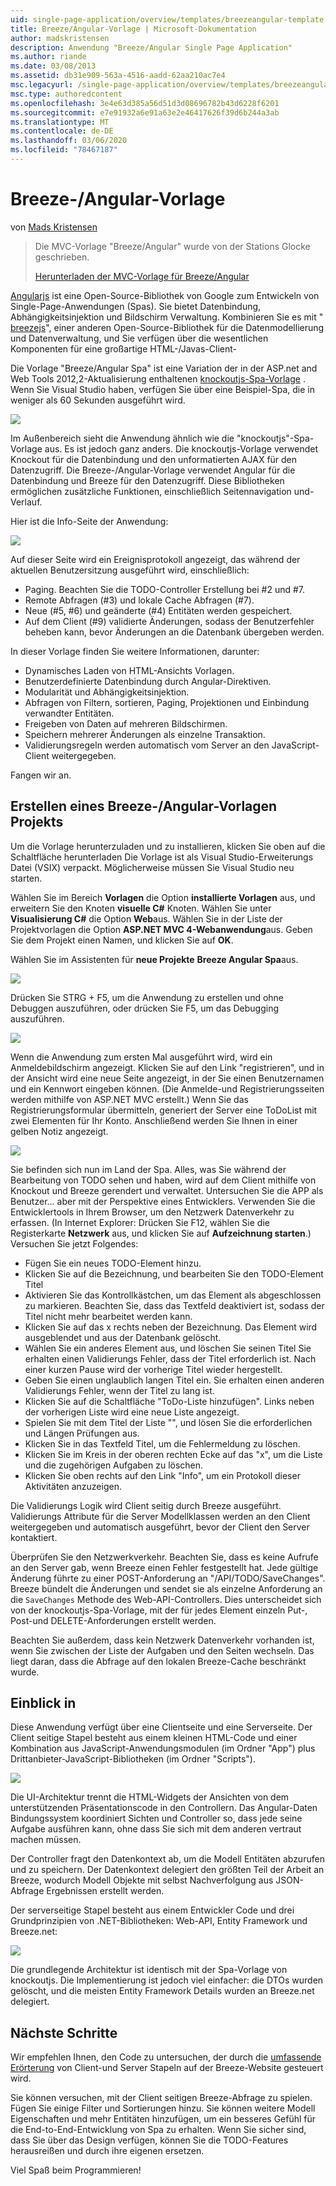 ```yaml
---
uid: single-page-application/overview/templates/breezeangular-template
title: Breeze/Angular-Vorlage | Microsoft-Dokumentation
author: madskristensen
description: Anwendung "Breeze/Angular Single Page Application"
ms.author: riande
ms.date: 03/08/2013
ms.assetid: db31e909-563a-4516-aadd-62aa210ac7e4
msc.legacyurl: /single-page-application/overview/templates/breezeangular-template
msc.type: authoredcontent
ms.openlocfilehash: 3e4e63d385a56d51d3d08696782b43d6228f6201
ms.sourcegitcommit: e7e91932a6e91a63e2e46417626f39d6b244a3ab
ms.translationtype: MT
ms.contentlocale: de-DE
ms.lasthandoff: 03/06/2020
ms.locfileid: "78467187"
---
```

# <a name="breezeangular-template"></a>Breeze-/Angular-Vorlage

von [Mads Kristensen](https://github.com/madskristensen)

> Die MVC-Vorlage "Breeze/Angular" wurde von der Stations Glocke geschrieben.
> 
> [Herunterladen der MVC-Vorlage für Breeze/Angular](https://go.microsoft.com/fwlink/?LinkId=286437)

[Angularjs](http://angularjs.org) ist eine Open-Source-Bibliothek von Google zum Entwickeln von Single-Page-Anwendungen (Spas). Sie bietet Datenbindung, Abhängigkeitsinjektion und Bildschirm Verwaltung. Kombinieren Sie es mit " [breezejs](http://www.breezejs.com/?utm_source=ms-spa)", einer anderen Open-Source-Bibliothek für die Datenmodellierung und Datenverwaltung, und Sie verfügen über die wesentlichen Komponenten für eine großartige HTML-/Javas-Client-

Die Vorlage "Breeze/Angular Spa" ist eine Variation der in der ASP.net and Web Tools 2012,2-Aktualisierung enthaltenen [knockoutjs-Spa-Vorlage](../introduction/knockoutjs-template.md) . Wenn Sie Visual Studio haben, verfügen Sie über eine Beispiel-Spa, die in weniger als 60 Sekunden ausgeführt wird.

![](http://www.breezejs.com/sites/all/images/spa-template/NgRunningTodoPage.png)

Im Außenbereich sieht die Anwendung ähnlich wie die "knockoutjs"-Spa-Vorlage aus. Es ist jedoch ganz anders. Die knockoutjs-Vorlage verwendet Knockout für die Datenbindung und den unformatierten AJAX für den Datenzugriff. Die Breeze-/Angular-Vorlage verwendet Angular für die Datenbindung und Breeze für den Datenzugriff. Diese Bibliotheken ermöglichen zusätzliche Funktionen, einschließlich Seitennavigation und-Verlauf.

Hier ist die Info-Seite der Anwendung:

![](http://www.breezejs.com/sites/all/images/spa-template/NgRunningAboutPage.png)

Auf dieser Seite wird ein Ereignisprotokoll angezeigt, das während der aktuellen Benutzersitzung ausgeführt wird, einschließlich:

- Paging. Beachten Sie die TODO-Controller Erstellung bei #2 und #7.
- Remote Abfragen (#3) und lokale Cache Abfragen (#7).
- Neue (#5, #6) und geänderte (#4) Entitäten werden gespeichert.
- Auf dem Client (#9) validierte Änderungen, sodass der Benutzerfehler beheben kann, bevor Änderungen an die Datenbank übergeben werden.

In dieser Vorlage finden Sie weitere Informationen, darunter:

- Dynamisches Laden von HTML-Ansichts Vorlagen.
- Benutzerdefinierte Datenbindung durch Angular-Direktiven.
- Modularität und Abhängigkeitsinjektion.
- Abfragen von Filtern, sortieren, Paging, Projektionen und Einbindung verwandter Entitäten.
- Freigeben von Daten auf mehreren Bildschirmen.
- Speichern mehrerer Änderungen als einzelne Transaktion.
- Validierungsregeln werden automatisch vom Server an den JavaScript-Client weitergegeben.

Fangen wir an.

## <a name="create-a-breezeangular-template-project"></a>Erstellen eines Breeze-/Angular-Vorlagen Projekts

Um die Vorlage herunterzuladen und zu installieren, klicken Sie oben auf die Schaltfläche herunterladen Die Vorlage ist als Visual Studio-Erweiterungs Datei (VSIX) verpackt. Möglicherweise müssen Sie Visual Studio neu starten.

Wählen Sie im Bereich **Vorlagen** die Option **installierte Vorlagen** aus, und erweitern Sie den Knoten **visuelle C#**  Knoten. Wählen Sie unter **Visualisierung C#** die Option **Web**aus. Wählen Sie in der Liste der Projektvorlagen die Option **ASP.NET MVC 4-Webanwendung**aus. Geben Sie dem Projekt einen Namen, und klicken Sie auf **OK**.

Wählen Sie im Assistenten für **neue Projekte** **Breeze Angular Spa**aus.

![](http://www.breezejs.com/sites/all/images/spa-template/SelectBreezeNgSpaTemplate.png)

Drücken Sie STRG + F5, um die Anwendung zu erstellen und ohne Debuggen auszuführen, oder drücken Sie F5, um das Debugging auszuführen.

![](http://www.breezejs.com/sites/all/images/spa-template/ZephyrLogin.png)

Wenn die Anwendung zum ersten Mal ausgeführt wird, wird ein Anmeldebildschirm angezeigt. Klicken Sie auf den Link "registrieren", und in der Ansicht wird eine neue Seite angezeigt, in der Sie einen Benutzernamen und ein Kennwort eingeben können. (Die Anmelde-und Registrierungsseiten werden mithilfe von ASP.NET MVC erstellt.) Wenn Sie das Registrierungsformular übermitteln, generiert der Server eine ToDoList mit zwei Elementen für Ihr Konto. Anschließend werden Sie Ihnen in einer gelben Notiz angezeigt.

![](http://www.breezejs.com/sites/all/images/spa-template/TodoList.png)

Sie befinden sich nun im Land der Spa. Alles, was Sie während der Bearbeitung von TODO sehen und haben, wird auf dem Client mithilfe von Knockout und Breeze gerendert und verwaltet. Untersuchen Sie die APP als Benutzer... aber mit der Perspektive eines Entwicklers. Verwenden Sie die Entwicklertools in Ihrem Browser, um den Netzwerk Datenverkehr zu erfassen. (In Internet Explorer: Drücken Sie F12, wählen Sie die Registerkarte **Netzwerk** aus, und klicken Sie auf **Aufzeichnung starten**.) Versuchen Sie jetzt Folgendes:

- Fügen Sie ein neues TODO-Element hinzu.
- Klicken Sie auf die Bezeichnung, und bearbeiten Sie den TODO-Element Titel
- Aktivieren Sie das Kontrollkästchen, um das Element als abgeschlossen zu markieren. Beachten Sie, dass das Textfeld deaktiviert ist, sodass der Titel nicht mehr bearbeitet werden kann.
- Klicken Sie auf das x rechts neben der Bezeichnung. Das Element wird ausgeblendet und aus der Datenbank gelöscht.
- Wählen Sie ein anderes Element aus, und löschen Sie seinen Titel Sie erhalten einen Validierungs Fehler, dass der Titel erforderlich ist. Nach einer kurzen Pause wird der vorherige Titel wieder hergestellt.
- Geben Sie einen unglaublich langen Titel ein. Sie erhalten einen anderen Validierungs Fehler, wenn der Titel zu lang ist.
- Klicken Sie auf die Schaltfläche "ToDo-Liste hinzufügen". Links neben der vorherigen Liste wird eine neue Liste angezeigt.
- Spielen Sie mit dem Titel der Liste "", und lösen Sie die erforderlichen und Längen Prüfungen aus.
- Klicken Sie in das Textfeld Titel, um die Fehlermeldung zu löschen.
- Klicken Sie im Kreis in der oberen rechten Ecke auf das "x", um die Liste und die zugehörigen Aufgaben zu löschen.
- Klicken Sie oben rechts auf den Link "Info", um ein Protokoll dieser Aktivitäten anzuzeigen.

Die Validierungs Logik wird Client seitig durch Breeze ausgeführt. Validierungs Attribute für die Server Modellklassen werden an den Client weitergegeben und automatisch ausgeführt, bevor der Client den Server kontaktiert.

Überprüfen Sie den Netzwerkverkehr. Beachten Sie, dass es keine Aufrufe an den Server gab, wenn Breeze einen Fehler festgestellt hat. Jede gültige Änderung führte zu einer POST-Anforderung an "/API/TODO/SaveChanges". Breeze bündelt die Änderungen und sendet sie als einzelne Anforderung an die `SaveChanges` Methode des Web-API-Controllers. Dies unterscheidet sich von der knockoutjs-Spa-Vorlage, mit der für jedes Element einzeln Put-, Post-und DELETE-Anforderungen erstellt werden.

Beachten Sie außerdem, dass kein Netzwerk Datenverkehr vorhanden ist, wenn Sie zwischen der Liste der Aufgaben und den Seiten wechseln. Das liegt daran, dass die Abfrage auf den lokalen Breeze-Cache beschränkt wurde.

## <a name="peek-inside"></a>Einblick in

Diese Anwendung verfügt über eine Clientseite und eine Serverseite. Der Client seitige Stapel besteht aus einem kleinen HTML-Code und einer Kombination aus JavaScript-Anwendungsmodulen (im Ordner "App") plus Drittanbieter-JavaScript-Bibliotheken (im Ordner "Scripts").

![](http://www.breezejs.com/sites/all/images/spa-template/NgClientArchitecture2.png)

Die UI-Architektur trennt die HTML-Widgets der Ansichten von dem unterstützenden Präsentationscode in den Controllern. Das Angular-Daten Bindungssystem koordiniert Sichten und Controller so, dass jede seine Aufgabe ausführen kann, ohne dass Sie sich mit dem anderen vertraut machen müssen.

Der Controller fragt den Datenkontext ab, um die Modell Entitäten abzurufen und zu speichern. Der Datenkontext delegiert den größten Teil der Arbeit an Breeze, wodurch Modell Objekte mit selbst Nachverfolgung aus JSON-Abfrage Ergebnissen erstellt werden.

Der serverseitige Stapel besteht aus einem Entwickler Code und drei Grundprinzipien von .NET-Bibliotheken: Web-API, Entity Framework und Breeze.net:

![](http://www.breezejs.com/sites/all/images/spa-template/ServerArchitecture.png)

Die grundlegende Architektur ist identisch mit der Spa-Vorlage von knockoutjs. Die Implementierung ist jedoch viel einfacher: die DTOs wurden gelöscht, und die meisten Entity Framework Details wurden an Breeze.net delegiert.

## <a name="next-steps"></a>Nächste Schritte

Wir empfehlen Ihnen, den Code zu untersuchen, der durch die [umfassende Erörterung](http://www.breezejs.com/ng-spa-template?utm_source=ms-spa) von Client-und Server Stapeln auf der Breeze-Website gesteuert wird.

Sie können versuchen, mit der Client seitigen Breeze-Abfrage zu spielen. Fügen Sie einige Filter und Sortierungen hinzu. Sie können weitere Modell Eigenschaften und mehr Entitäten hinzufügen, um ein besseres Gefühl für die End-to-End-Entwicklung von Spa zu erhalten. Wenn Sie sicher sind, dass Sie über das Design verfügen, können Sie die TODO-Features herausreißen und durch ihre eigenen ersetzen.

Viel Spaß beim Programmieren!

